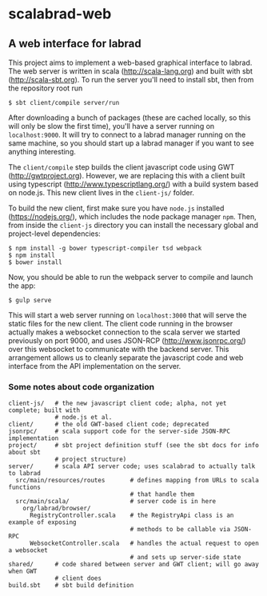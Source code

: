 # scalabrad-web

## A web interface for labrad

This project aims to implement a web-based graphical interface to labrad.
The web server is written in scala (http://scala-lang.org) and built with sbt (http://scala-sbt.org).
To run the server you'll need to install sbt, then from the repository root run

```
$ sbt client/compile server/run
```

After downloading a bunch of packages (these are cached locally, so this will only be slow the first time),
you'll have a server running on `localhost:9000`. It will try to connect to a labrad manager running on
the same machine, so you should start up a labrad manager if you want to see anything interesting.

The `client/compile` step builds the client javascript code using GWT (http://gwtproject.org). However,
we are replacing this with a client built using typescript (http://www.typescriptlang.org/) with a build
system based on node.js. This new client lives in the `client-js/` folder.

To build the new client, first make sure you have `node.js` installed (https://nodejs.org/), which includes
the node package manager `npm`. Then, from inside the `client-js` directory you can install the necessary
global and project-level dependencies:

```
$ npm install -g bower typescript-compiler tsd webpack
$ npm install
$ bower install
```

Now, you should be able to run the webpack server to compile and launch the app:

```
$ gulp serve
```

This will start a web server running on `localhost:3000` that will serve the static files for the new client.
The client code running in the browser actually makes a websocket connection to the scala server we started
previously on port 9000, and uses JSON-RCP (http://www.jsonrpc.org/) over this websocket to communicate with
the backend server. This arrangement allows us to cleanly separate the javascript code and web interface from
the API implementation on the server.

### Some notes about code organization

```
client-js/   # the new javascript client code; alpha, not yet complete; built with
             # node.js et al.
client/      # the old GWT-based client code; deprecated
jsonrpc/     # scala support code for the server-side JSON-RPC implementation
project/     # sbt project definition stuff (see the sbt docs for info about sbt
             # project structure)
server/      # scala API server code; uses scalabrad to actually talk to labrad
  src/main/resources/routes       # defines mapping from URLs to scala functions
                                  # that handle them
  src/main/scala/                 # server code is in here
    org/labrad/browser/
      RegistryController.scala    # the RegistryApi class is an example of exposing
                                  # methods to be callable via JSON-RPC
      WebsocketController.scala   # handles the actual request to open a websocket
                                  # and sets up server-side state
shared/      # code shared between server and GWT client; will go away when GWT
             # client does
build.sbt    # sbt build definition
```
